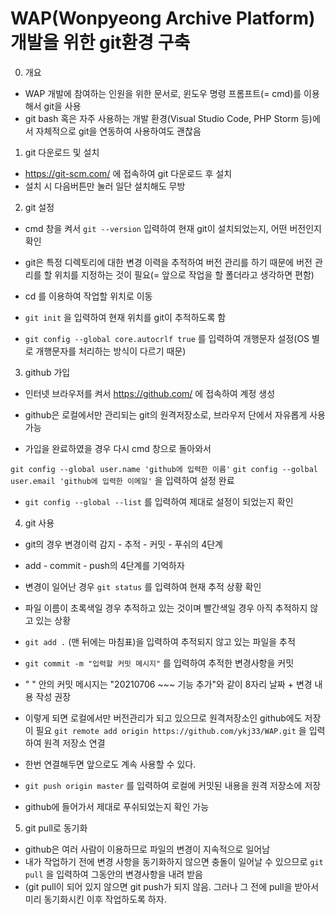 # WAP(Wonpyeong Archive Platform) 개발을 위한 git환경 구축

0. 개요
- WAP 개발에 참여하는 인원을 위한 문서로, 윈도우 명령 프롬프트(= cmd)를 이용해서 git을 사용
- git bash 혹은 자주 사용하는 개발 환경(Visual Studio Code, PHP Storm 등)에서 자체적으로 git을 연동하여 사용하여도 괜찮음

1. git 다운로드 및 설치
- https://git-scm.com/ 에 접속하여 git 다운로드 후 설치
- 설치 시 다음버튼만 눌러 일단 설치해도 무방


2. git 설정
- cmd 창을 켜서
`git --version`
입력하여 현재 git이 설치되었는지, 어떤 버전인지 확인

- git은 특정 디렉토리에 대한 변경 이력을 추적하여 버전 관리를 하기 때문에 버전 관리를 할 위치를 지정하는 것이 필요(= 앞으로 작업을 할 폴더라고 생각하면 편함)

- cd 를 이용하여 작업할 위치로 이동

- `git init`
을 입력하여 현재 위치를 git이 추적하도록 함

- `git config --global core.autocrlf true`
를 입력하여 개행문자 설정(OS 별로 개행문자를 처리하는 방식이 다르기 때문)

3. github 가입
- 인터넷 브라우저를 켜서 https://github.com/ 에 접속하여 계정 생성
- github은 로컬에서만 관리되는 git의 원격저장소로, 브라우저 단에서 자유롭게 사용가능

- 가입을 완료하였을 경우 다시 cmd 창으로 돌아와서

`git config --global user.name 'github에 입력한 이름'`
`git config --golbal user.email 'github에 입력한 이메일'`
을 입력하여 설정 완료

- `git config --global --list`
를 입력하여 제대로 설정이 되었는지 확인


4. git 사용
- git의 경우 변경이력 감지 - 추적 - 커밋 - 푸쉬의 4단계
- add - commit - push의 4단계를 기억하자

- 변경이 일어난 경우 
`git status`
를 입력하여 현재 추적 상황 확인
- 파일 이름이 초록색일 경우 추적하고 있는 것이며 빨간색일 경우 아직 추적하지 않고 있는 상황

- `git add .`
(맨 뒤에는 마침표)을 입력하여 추적되지 않고 있는 파일을 추적

- `git commit -m "입력할 커밋 메시지"`
를 입력하여 추적한 변경사항을 커밋
- " " 안의 커밋 메시지는 "20210706 ~~~ 기능 추가"와 같이 8자리 날짜 + 변경 내용 작성 권장

- 이렇게 되면 로컬에서만 버전관리가 되고 있으므로 원격저장소인 github에도 저장이 필요
`git remote add origin https://github.com/ykj33/WAP.git`
을 입력하여 원격 저장소 연결
- 한번 연결해두면 앞으로도 계속 사용할 수 있다.

- `git push origin master`
를 입력하여 로컬에 커밋된 내용을 원격 저장소에 저장

- github에 들어가서 제대로 푸쉬되었는지 확인 가능

5. git pull로 동기화
- github은 여러 사람이 이용하므로 파일의 변경이 지속적으로 일어남
- 내가 작업하기 전에 변경 사항을 동기화하지 않으면 충돌이 일어날 수 있으므로
`git pull`
을 입력하여 그동안의 변경사항을 내려 받음
- (git pull이 되어 있지 않으면 git push가 되지 않음. 그러나 그 전에 pull을 받아서 미리 동기화시킨 이후 작업하도록 하자.

